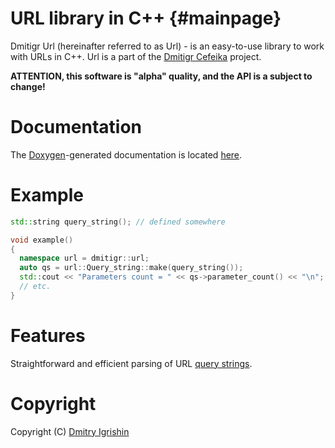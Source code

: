 URL library in C++ {#mainpage}
==============================

Dmitigr Url (hereinafter referred to as Url) - is an easy-to-use library
to work with URLs in C++. Url is a part of the
[Dmitigr Cefeika][dmitigr_cefeika] project.

**ATTENTION, this software is "alpha" quality, and the API is a subject to change!**

Documentation
=============

The [Doxygen]-generated documentation is located [here][dmitigr_url_doc].

Example
=======

```cpp
std::string query_string(); // defined somewhere

void example()
{
  namespace url = dmitigr::url;
  auto qs = url::Query_string::make(query_string());
  std::cout << "Parameters count = " << qs->parameter_count() << "\n";
  // etc.
}
```

Features
========

Straightforward and efficient parsing of URL [query strings][Query_string].

Copyright
=========

Copyright (C) [Dmitry Igrishin][dmitigr_mail]

[dmitigr_mail]: mailto:dmitigr@gmail.com
[dmitigr_cefeika]: https://github.com/dmitigr/cefeika.git
[dmitigr_url_doc]: http://dmitigr.ru/en/projects/cefeika/url/doc/

[Doxygen]: http://doxygen.org/
[Query_string]: https://en.wikipedia.org/wiki/Query_string
